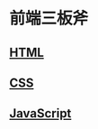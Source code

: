 # 前端三板斧

## [HTML](./HTML/index.md)

## [CSS](./CSS/index.md)

## [JavaScript](./JavaScript/index.md)
